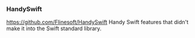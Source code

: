 ### HandySwift
https://github.com/Flinesoft/HandySwift
Handy Swift features that didn't make it into the Swift standard library.
